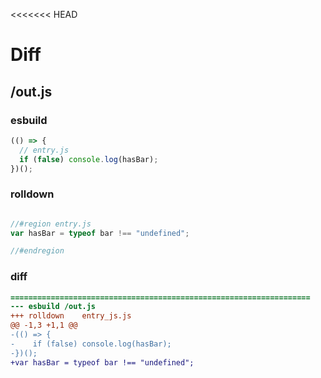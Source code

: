 <<<<<<< HEAD
# Diff
## /out.js
### esbuild
```js
(() => {
  // entry.js
  if (false) console.log(hasBar);
})();
```
### rolldown
```js

//#region entry.js
var hasBar = typeof bar !== "undefined";

//#endregion

```
### diff
```diff
===================================================================
--- esbuild	/out.js
+++ rolldown	entry_js.js
@@ -1,3 +1,1 @@
-(() => {
-    if (false) console.log(hasBar);
-})();
+var hasBar = typeof bar !== "undefined";

```